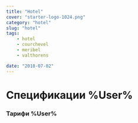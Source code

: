 ```yaml
---
title: "Hotel"
cover: "starter-logo-1024.png"
category: "hotel"
slug: "hotel"
tags:
    - hotel
    - courchevel
    - meribel
    - valthorens

date: "2018-07-02"
---
```


# Спецификации %User%  

### Тарифи %User% 


